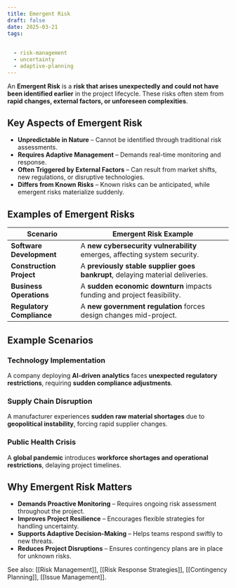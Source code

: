 ```yaml
---
title: Emergent Risk
draft: false
date: 2025-03-21
tags:
  
  
  - risk-management
  - uncertainty
  - adaptive-planning
---
```


An **Emergent Risk** is a **risk that arises unexpectedly and could not have been identified earlier** in the project lifecycle. These risks often stem from **rapid changes, external factors, or unforeseen complexities**.

## **Key Aspects of Emergent Risk**
- **Unpredictable in Nature** – Cannot be identified through traditional risk assessments.
- **Requires Adaptive Management** – Demands real-time monitoring and response.
- **Often Triggered by External Factors** – Can result from market shifts, new regulations, or disruptive technologies.
- **Differs from Known Risks** – Known risks can be anticipated, while emergent risks materialize suddenly.

## **Examples of Emergent Risks**
| **Scenario** | **Emergent Risk Example** |
|-------------|------------------------------------------------|
| **Software Development** | A **new cybersecurity vulnerability** emerges, affecting system security. |
| **Construction Project** | A **previously stable supplier goes bankrupt**, delaying material deliveries. |
| **Business Operations** | A **sudden economic downturn** impacts funding and project feasibility. |
| **Regulatory Compliance** | A **new government regulation** forces design changes mid-project. |

## **Example Scenarios**

### **Technology Implementation**
A company deploying **AI-driven analytics** faces **unexpected regulatory restrictions**, requiring **sudden compliance adjustments**.

### **Supply Chain Disruption**
A manufacturer experiences **sudden raw material shortages** due to **geopolitical instability**, forcing rapid supplier changes.

### **Public Health Crisis**
A **global pandemic** introduces **workforce shortages and operational restrictions**, delaying project timelines.

## **Why Emergent Risk Matters**
- **Demands Proactive Monitoring** – Requires ongoing risk assessment throughout the project.
- **Improves Project Resilience** – Encourages flexible strategies for handling uncertainty.
- **Supports Adaptive Decision-Making** – Helps teams respond swiftly to new threats.
- **Reduces Project Disruptions** – Ensures contingency plans are in place for unknown risks.

See also: [[Risk Management]], [[Risk Response Strategies]], [[Contingency Planning]], [[Issue Management]].
